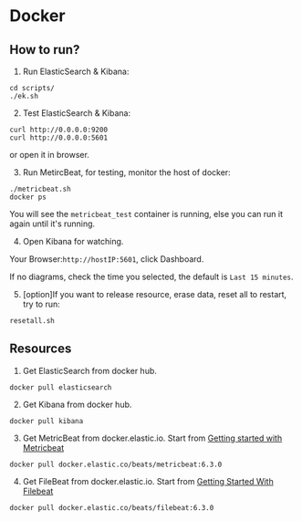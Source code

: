 Docker
===============================

How to run?
-------------------------------

1. Run ElasticSearch & Kibana:

```
cd scripts/
./ek.sh
```

2. Test ElasticSearch & Kibana:

```
curl http://0.0.0.0:9200
curl http://0.0.0.0:5601
```

or open it in browser.

3. Run MetircBeat, for testing, monitor the host of docker:

```
./metricbeat.sh
docker ps
```

You will see the `metricbeat_test` container is running, else you can run it again until it's running.

4. Open Kibana for watching.

Your Browser:`http://hostIP:5601`, click Dashboard.

If no diagrams, check the time you selected, the default is `Last 15 minutes`.

5. [option]If you want to release resource, erase data, reset all to restart, try to run:

```
resetall.sh
```

Resources
-------------------------------

1. Get ElasticSearch from docker hub.

```
docker pull elasticsearch
```

2. Get Kibana from docker hub.

```
docker pull kibana
```

3. Get MetricBeat from docker.elastic.io. Start from [Getting started with Metricbeat](https://www.elastic.co/guide/en/beats/metricbeat/current/metricbeat-getting-started.html)

```
docker pull docker.elastic.co/beats/metricbeat:6.3.0
```

4. Get FileBeat from docker.elastic.io. Start from [Getting Started With Filebeat](https://www.elastic.co/guide/en/beats/filebeat/current/filebeat-getting-started.html)

```
docker pull docker.elastic.co/beats/filebeat:6.3.0
```
